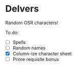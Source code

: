 # Delvers

Random OSR characters!

To do:

- [ ] Spells
- [ ] Random names
- [x] Column-ize character sheet
- [ ] Prime requisite bonus
